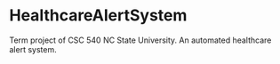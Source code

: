 # HealthcareAlertSystem
Term project of CSC 540 NC State University. An automated healthcare alert system.
